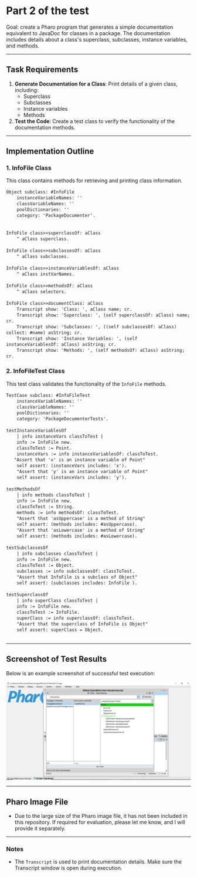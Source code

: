 # Part 2 of the test

Goal: create a Pharo program that generates a simple documentation equivalent to JavaDoc for classes in a package. The documentation includes details about a class's superclass, subclasses, instance variables, and methods.

---

## Task Requirements
1. **Generate Documentation for a Class**: Print details of a given class, including:
    - Superclass
    - Subclasses
    - Instance variables
    - Methods
2. **Test the Code**: Create a test class to verify the functionality of the documentation methods.

---

## Implementation Outline

### **1. InfoFile Class**
This class contains methods for retrieving and printing class information.

```smalltalk
Object subclass: #InfoFile
    instanceVariableNames: ''
    classVariableNames: ''
    poolDictionaries: ''
    category: 'PackageDocumenter'.


InfoFile class>>superclassOf: aClass
    ^ aClass superclass.

InfoFile class>>subclassesOf: aClass
    ^ aClass subclasses.

InfoFile class>>instanceVariablesOf: aClass
    ^ aClass instVarNames.

InfoFile class>>methodsOf: aClass
    ^ aClass selectors.

InfoFile class>>documentClass: aClass
    Transcript show: 'Class: ', aClass name; cr.
    Transcript show: 'Superclass: ', (self superclassOf: aClass) name; cr.
    Transcript show: 'Subclasses: ', ((self subclassesOf: aClass) collect: #name) asString; cr.
    Transcript show: 'Instance Variables: ', (self instanceVariablesOf: aClass) asString; cr.
    Transcript show: 'Methods: ', (self methodsOf: aClass) asString; cr.
```

### **2. InfoFileTest Class**
This test class validates the functionality of the `InfoFile` methods.

```smalltalk
TestCase subclass: #InfoFileTest
    instanceVariableNames: ''
    classVariableNames: ''
    poolDictionaries: ''
    category: 'PackageDocumenterTests'.

testInstanceVariablesOf
    | info instanceVars classToTest |
    info := InfoFile new.
    classToTest := Point.
    instanceVars := info instanceVariablesOf: classToTest.
   "Assert that 'x' is an instance variable of Point"
    self assert: (instanceVars includes: 'x').
    "Assert that 'y' is an instance variable of Point"
    self assert: (instanceVars includes: 'y').

testMethodsOf
    | info methods classToTest |
    info := InfoFile new.
    classToTest := String.
    methods := info methodsOf: classToTest.
    "Assert that 'asUppercase' is a method of String"
    self assert: (methods includes: #asUppercase).
    "Assert that 'asLowercase' is a method of String"
    self assert: (methods includes: #asLowercase).

testSubclassesOf
    | info subclasses classToTest |
    info := InfoFile new.
    classToTest := Object.
    subclasses := info subclassesOf: classToTest.
    "Assert that InfoFile is a subclass of Object"
    self assert: (subclasses includes: InfoFile ).

testSuperclassOf
    | info superClass classToTest |
    info := InfoFile new.
    classToTest := InfoFile.
    superClass := info superclassOf: classToTest.
    "Assert that the superclass of InfoFile is Object"
    self assert: superClass = Object.


```

---

## Screenshot of Test Results
Below is an example screenshot of successful test execution:

![Test Results](./Test_Results.PNG)

---

## Pharo Image File
- Due to the large size of the Pharo image file, it has not been included in this repository. If required for evaluation, please let me know, and I will provide it separately.


---

### Notes
- The `Transcript` is used to print documentation details. Make sure the Transcript window is open during execution.
